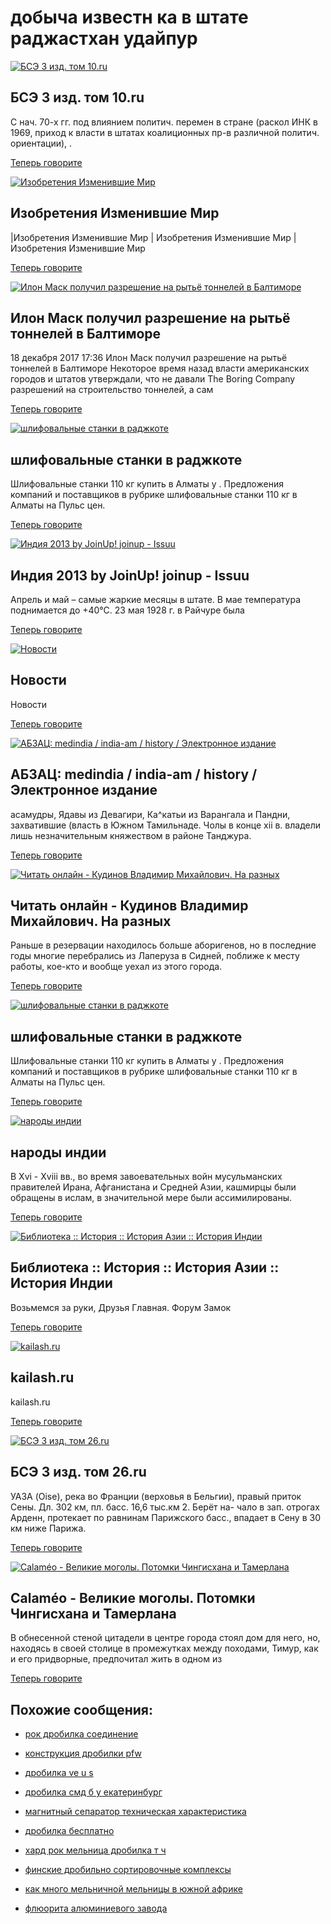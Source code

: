 # добыча известн ка в штате раджастхан удайпур
<a href="https://ru.ecuriezuff.be/products/" target="_blank">![БСЭ 3 изд. том 10.ru](https://github.com/millmachine/images/raw/main/667.jpg)</a>
## БСЭ 3 изд. том 10.ru
С нач. 70-х гг. под влиянием политич. перемен в стране (раскол ИНК в 1969, приход к власти в штатах коалиционных пр-в различной политич. ориентации), .
<a href="https://ru.ecuriezuff.be/products/" target="_blank">Теперь говорите</a>
<a href="https://ru.ecuriezuff.be/products/" target="_blank">![Изобретения Изменившие Мир](https://github.com/millmachine/images/raw/main/440.jpg)</a>
## Изобретения Изменившие Мир
|Изобретения Изменившие Мир | Изобретения Изменившие Мир | Изобретения Изменившие Мир 
<a href="https://ru.ecuriezuff.be/products/" target="_blank">Теперь говорите</a>
<a href="https://ru.ecuriezuff.be/products/" target="_blank">![Илон Маск получил разрешение на рытьё тоннелей в Балтиморе](https://github.com/millmachine/images/raw/main/356.jpg)</a>
## Илон Маск получил разрешение на рытьё тоннелей в Балтиморе
18 декабря 2017 17:36 Илон Маск получил разрешение на рытьё тоннелей в Балтиморе Некоторое время назад власти американских городов и штатов утверждали, что не давали The Boring Company разрешений на строительство тоннелей, а сам 
<a href="https://ru.ecuriezuff.be/products/" target="_blank">Теперь говорите</a>
<a href="https://ru.ecuriezuff.be/products/" target="_blank">![шлифовальные станки в раджкоте](https://github.com/millmachine/images/raw/main/184.jpg)</a>
## шлифовальные станки в раджкоте
Шлифовальные станки 110 кг купить в Алматы у . Предложения компаний и поставщиков в рубрике шлифовальные станки 110 кг в Алматы на Пульс цен.
<a href="https://ru.ecuriezuff.be/products/" target="_blank">Теперь говорите</a>
<a href="https://ru.ecuriezuff.be/products/" target="_blank">![Индия 2013 by JoinUp! joinup - Issuu](https://github.com/millmachine/images/raw/main/671.jpg)</a>
## Индия 2013 by JoinUp! joinup - Issuu
Апрель и май – самые жаркие месяцы в штате. В мае температура поднимается до +40°С. 23 мая 1928 г. в Райчуре была 
<a href="https://ru.ecuriezuff.be/products/" target="_blank">Теперь говорите</a>
<a href="https://ru.ecuriezuff.be/products/" target="_blank">![Новости](https://github.com/millmachine/images/raw/main/513.jpg)</a>
## Новости
Новости
<a href="https://ru.ecuriezuff.be/products/" target="_blank">Теперь говорите</a>
<a href="https://ru.ecuriezuff.be/products/" target="_blank">![АБЗАЦ: medindia / india-am / history / Электронное издание ](https://github.com/millmachine/images/raw/main/407.jpg)</a>
## АБЗАЦ: medindia / india-am / history / Электронное издание 
асамудры, Ядавы из Девагири, Ка^катьи из Варангала и Пандни, захватившие (власть в Южном Тамильнаде. Чолы в конце xii в. владели лишь незначительным княжеством в районе Танджура.
<a href="https://ru.ecuriezuff.be/products/" target="_blank">Теперь говорите</a>
<a href="https://ru.ecuriezuff.be/products/" target="_blank">![Читать онлайн - Кудинов Владимир Михайлович. На разных ](https://github.com/millmachine/images/raw/main/389.jpg)</a>
## Читать онлайн - Кудинов Владимир Михайлович. На разных 
Раньше в резервации находилось больше аборигенов, но в последние годы многие перебрались из Лаперуза в Сидней, поближе к месту работы, кое-кто и вообще уехал из этого города.
<a href="https://ru.ecuriezuff.be/products/" target="_blank">Теперь говорите</a>
<a href="https://ru.ecuriezuff.be/products/" target="_blank">![шлифовальные станки в раджкоте](https://github.com/millmachine/images/raw/main/144.jpg)</a>
## шлифовальные станки в раджкоте
Шлифовальные станки 110 кг купить в Алматы у . Предложения компаний и поставщиков в рубрике шлифовальные станки 110 кг в Алматы на Пульс цен.
<a href="https://ru.ecuriezuff.be/products/" target="_blank">Теперь говорите</a>
<a href="https://ru.ecuriezuff.be/products/" target="_blank">![народы индии](https://github.com/millmachine/images/raw/main/389.jpg)</a>
## народы индии
В Хvi - Хviii вв., во время завоевательных войн мусульманских правителей Ирана, Афганистана и Средней Азии, кашмирцы были обращены в ислам, в значительной мере были ассимилированы.
<a href="https://ru.ecuriezuff.be/products/" target="_blank">Теперь говорите</a>
<a href="https://ru.ecuriezuff.be/products/" target="_blank">![Библиотека :: История :: История Азии :: История Индии ](https://github.com/millmachine/images/raw/main/34.jpg)</a>
## Библиотека :: История :: История Азии :: История Индии 
Возьмемся за руки, Друзья Главная. Форум Замок
<a href="https://ru.ecuriezuff.be/products/" target="_blank">Теперь говорите</a>
<a href="https://ru.ecuriezuff.be/products/" target="_blank">![kailash.ru](https://github.com/millmachine/images/raw/main/484.jpg)</a>
## kailash.ru
kailash.ru
<a href="https://ru.ecuriezuff.be/products/" target="_blank">Теперь говорите</a>
<a href="https://ru.ecuriezuff.be/products/" target="_blank">![БСЭ 3 изд. том 26.ru](https://github.com/millmachine/images/raw/main/694.jpg)</a>
## БСЭ 3 изд. том 26.ru
УАЗА (Oise), река во Франции (верховья в Бельгии), правый приток Сены. Дл. 302 км, пл. басс. 16,6 тыс.км 2. Берёт на- чало в зап. отрогах Арденн, протекает по равнинам Парижского басс., впадает в Сену в 30 км ниже Парижа.
<a href="https://ru.ecuriezuff.be/products/" target="_blank">Теперь говорите</a>
<a href="https://ru.ecuriezuff.be/products/" target="_blank">![Calaméo - Великие моголы. Потомки Чингисхана и Тамерлана](https://github.com/millmachine/images/raw/main/390.jpg)</a>
## Calaméo - Великие моголы. Потомки Чингисхана и Тамерлана
В обнесенной стеной цитадели в центре города стоял дом для него, но, находясь в своей столице в промежутках между походами, Тимур, как и его придворные, предпочитал жить в одном из 
<a href="https://ru.ecuriezuff.be/products/" target="_blank">Теперь говорите</a>
## Похожие сообщения:
* [рок дробилка соединение](%D1%80%D0%BE%D0%BA%20%D0%B4%D1%80%D0%BE%D0%B1%D0%B8%D0%BB%D0%BA%D0%B0%20%D1%81%D0%BE%D0%B5%D0%B4%D0%B8%D0%BD%D0%B5%D0%BD%D0%B8%D0%B5.md)
* [конструкция дробилки pfw](%D0%BA%D0%BE%D0%BD%D1%81%D1%82%D1%80%D1%83%D0%BA%D1%86%D0%B8%D1%8F%20%D0%B4%D1%80%D0%BE%D0%B1%D0%B8%D0%BB%D0%BA%D0%B8%20pfw.md)
* [дробилка ve u s](%D0%B4%D1%80%D0%BE%D0%B1%D0%B8%D0%BB%D0%BA%D0%B0%20ve%20u%20s.md)
* [дробилка смд б у екатеринбург](%D0%B4%D1%80%D0%BE%D0%B1%D0%B8%D0%BB%D0%BA%D0%B0%20%D1%81%D0%BC%D0%B4%20%D0%B1%20%D1%83%20%D0%B5%D0%BA%D0%B0%D1%82%D0%B5%D1%80%D0%B8%D0%BD%D0%B1%D1%83%D1%80%D0%B3.md)
* [магнитный сепаратор техническая характеристика](%D0%BC%D0%B0%D0%B3%D0%BD%D0%B8%D1%82%D0%BD%D1%8B%D0%B9%20%D1%81%D0%B5%D0%BF%D0%B0%D1%80%D0%B0%D1%82%D0%BE%D1%80%20%D1%82%D0%B5%D1%85%D0%BD%D0%B8%D1%87%D0%B5%D1%81%D0%BA%D0%B0%D1%8F%20%D1%85%D0%B0%D1%80%D0%B0%D0%BA%D1%82%D0%B5%D1%80%D0%B8%D1%81%D1%82%D0%B8%D0%BA%D0%B0.md)
* [дробилка бесплатно](%D0%B4%D1%80%D0%BE%D0%B1%D0%B8%D0%BB%D0%BA%D0%B0%20%D0%B1%D0%B5%D1%81%D0%BF%D0%BB%D0%B0%D1%82%D0%BD%D0%BE.md)
* [хард рок мельница дробилка т ч](%D1%85%D0%B0%D1%80%D0%B4%20%D1%80%D0%BE%D0%BA%20%D0%BC%D0%B5%D0%BB%D1%8C%D0%BD%D0%B8%D1%86%D0%B0%20%D0%B4%D1%80%D0%BE%D0%B1%D0%B8%D0%BB%D0%BA%D0%B0%20%D1%82%20%D1%87.md)
* [финские дробильно сортировочные комплексы](%D1%84%D0%B8%D0%BD%D1%81%D0%BA%D0%B8%D0%B5%20%D0%B4%D1%80%D0%BE%D0%B1%D0%B8%D0%BB%D1%8C%D0%BD%D0%BE%20%D1%81%D0%BE%D1%80%D1%82%D0%B8%D1%80%D0%BE%D0%B2%D0%BE%D1%87%D0%BD%D1%8B%D0%B5%20%D0%BA%D0%BE%D0%BC%D0%BF%D0%BB%D0%B5%D0%BA%D1%81%D1%8B.md)
* [как много мельничной мельницы в южной африке](%D0%BA%D0%B0%D0%BA%20%D0%BC%D0%BD%D0%BE%D0%B3%D0%BE%20%D0%BC%D0%B5%D0%BB%D1%8C%D0%BD%D0%B8%D1%87%D0%BD%D0%BE%D0%B9%20%D0%BC%D0%B5%D0%BB%D1%8C%D0%BD%D0%B8%D1%86%D1%8B%20%D0%B2%20%D1%8E%D0%B6%D0%BD%D0%BE%D0%B9%20%D0%B0%D1%84%D1%80%D0%B8%D0%BA%D0%B5.md)
* [флюорита алюминиевого завода](%D1%84%D0%BB%D1%8E%D0%BE%D1%80%D0%B8%D1%82%D0%B0%20%D0%B0%D0%BB%D1%8E%D0%BC%D0%B8%D0%BD%D0%B8%D0%B5%D0%B2%D0%BE%D0%B3%D0%BE%20%D0%B7%D0%B0%D0%B2%D0%BE%D0%B4%D0%B0.md)
